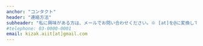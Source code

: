 ```yaml
---
anchor: "コンタクト"
header: "連絡方法"
subheader: "私に興味がある方は、メールでお問い合わせください。※ [at]を@に変換してください "
#telephone: 03-0000-0001
email: kizak.aiit[at]gmail.com
---
```

